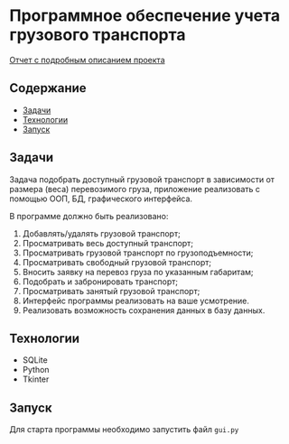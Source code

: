 # Программное обеспечение учета грузового транспорта

[Отчет с подробным описанием проекта](https://github.com/nastyakrlv/AppDZ/blob/d3f8e53de798d5652aa1169af19fcbd896d14d3d/%D0%9A%D0%BE%D1%80%D0%BE%D0%BB%D0%B5%D0%B2%D0%B0%20%D0%90.%D0%A1.%20%D0%9A3122%20%D0%9F%D1%80%D0%BE%D0%B3%D0%B0.pdf)

## Содержание

- [Задачи](#задачи)
- [Технологии](#технологии)
- [Запуск](#запуск)

## Задачи

Задача подобрать доступный грузовой транспорт в зависимости от размера (веса)
перевозимого груза, приложение реализовать с помощью ООП, БД, графического
интерфейса.

В программе должно быть реализовано:

1. Добавлять/удалять грузовой транспорт;
2. Просматривать весь доступный транспорт;
3. Просматривать грузовой транспорт по грузоподъемности;
4. Просматривать свободный грузовой транспорт;
5. Вносить заявку на перевоз груза по указанным габаритам;
6. Подобрать и забронировать транспорт;
7. Просматривать занятый грузовой транспорт;
8. Интерфейс программы реализовать на ваше усмотрение.
9. Реализовать возможность сохранения данных в базу данных.

## Технологии 

- SQLite
- Python
- Tkinter

## Запуск

Для старта программы необходимо запустить файл `gui.py`

